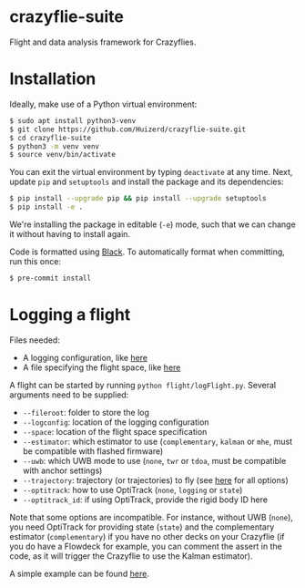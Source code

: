 # crazyflie-suite
Flight and data analysis framework for Crazyflies.

# Installation

Ideally, make use of a Python virtual environment:
```bash
$ sudo apt install python3-venv
$ git clone https://github.com/Huizerd/crazyflie-suite.git
$ cd crazyflie-suite
$ python3 -m venv venv
$ source venv/bin/activate
```

You can exit the virtual environment by typing `deactivate` at any time. Next, update `pip` and `setuptools` and install the package and its dependencies:
```bash
$ pip install --upgrade pip && pip install --upgrade setuptools
$ pip install -e .
```

We're installing the package in editable (`-e`) mode, such that we can change it without having to install again.

Code is formatted using [Black](https://github.com/psf/black). To automatically format when committing, run this once:
```bash
$ pre-commit install
```

# Logging a flight

Files needed:
- A logging configuration, like [here](flight/logcfg.json)
- A file specifying the flight space, like [here](flight/space_cyberzoo.yaml)

A flight can be started by running `python flight/logFlight.py`. Several arguments need to be supplied:
- `--fileroot`: folder to store the log
- `--logconfig`: location of the logging configuration
- `--space`: location of the flight space specification
- `--estimator`: which estimator to use (`complementary`, `kalman` or `mhe`, must be compatible with flashed firmware)
- `--uwb`: which UWB mode to use (`none`, `twr` or `tdoa`, must be compatible with anchor settings)
- `--trajectory`: trajectory (or trajectories) to fly (see [here](flight/prepared_trajectories.py) for all options)
- `--optitrack`: how to use OptiTrack (`none`, `logging` or `state`)
- `--optitrack_id`: if using OptiTrack, provide the rigid body ID here

Note that some options are incompatible. For instance, without UWB (`none`), you need OptiTrack for providing state (`state`) and the complementary estimator (`complementary`) if you have no other decks on your Crazyflie (if you do have a Flowdeck for example, you can comment the assert in the code, as it will trigger the Crazyflie to use the Kalman estimator).

A simple example can be found [here](configs/example_cyberzoo.sh).
